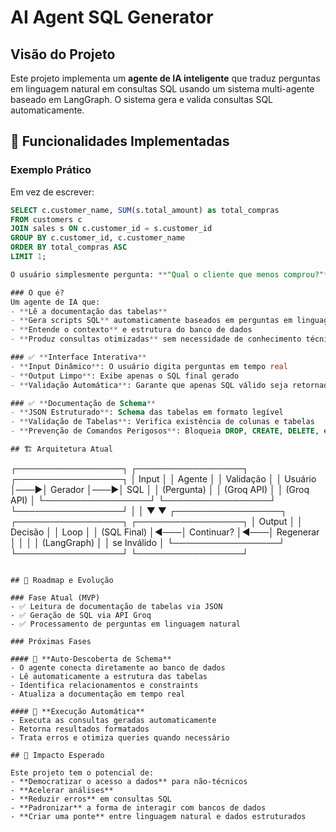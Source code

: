 # AI Agent SQL Generator

## Visão do Projeto

Este projeto implementa um **agente de IA inteligente** que traduz perguntas em linguagem natural em consultas SQL usando um sistema multi-agente baseado em LangGraph. O sistema gera e valida consultas SQL automaticamente.

## 🚀 Funcionalidades Implementadas

### Exemplo Prático
Em vez de escrever:
```sql
SELECT c.customer_name, SUM(s.total_amount) as total_compras
FROM customers c
JOIN sales s ON c.customer_id = s.customer_id
GROUP BY c.customer_id, c.customer_name
ORDER BY total_compras ASC
LIMIT 1;

O usuário simplesmente pergunta: **"Qual o cliente que menos comprou?"**

### O que é?
Um agente de IA que:
- **Lê a documentação das tabelas** 
- **Gera scripts SQL** automaticamente baseados em perguntas em linguagem natural
- **Entende o contexto** e estrutura do banco de dados
- **Produz consultas otimizadas** sem necessidade de conhecimento técnico profundo

### ✅ **Interface Interativa**
- **Input Dinâmico**: O usuário digita perguntas em tempo real
- **Output Limpo**: Exibe apenas o SQL final gerado
- **Validação Automática**: Garante que apenas SQL válido seja retornado

### ✅ **Documentação de Schema**
- **JSON Estruturado**: Schema das tabelas em formato legível
- **Validação de Tabelas**: Verifica existência de colunas e tabelas
- **Prevenção de Comandos Perigosos**: Bloqueia DROP, CREATE, DELETE, etc.

## 🏗️ Arquitetura Atual

```
┌─────────────────┐    ┌─────────────────┐    ┌─────────────────┐
│   Input         │    │   Agente        │    │   Validação     │
│   Usuário       │───▶│   Gerador       │───▶│   SQL           │
│   (Pergunta)    │    │   (Groq API)    │    │   (Groq API)    │
└─────────────────┘    └─────────────────┘    └─────────────────┘
                                │                       │
                                ▼                       ▼
┌─────────────────┐    ┌─────────────────┐    ┌─────────────────┐
│   Output        │    │   Decisão       │    │   Loop          │
│   (SQL Final)   │◀───│   Continuar?    │◀───│   Regenerar     │
│                 │    │   (LangGraph)   │    │   se Inválido   │
└─────────────────┘    └─────────────────┘    └─────────────────┘
```

## 🔮 Roadmap e Evolução

### Fase Atual (MVP)
- ✅ Leitura de documentação de tabelas via JSON
- ✅ Geração de SQL via API Groq
- ✅ Processamento de perguntas em linguagem natural

### Próximas Fases

#### 🔄 **Auto-Descoberta de Schema**
- O agente conecta diretamente ao banco de dados
- Lê automaticamente a estrutura das tabelas
- Identifica relacionamentos e constraints
- Atualiza a documentação em tempo real

#### 🤖 **Execução Automática**
- Executa as consultas geradas automaticamente
- Retorna resultados formatados
- Trata erros e otimiza queries quando necessário

## 🌟 Impacto Esperado

Este projeto tem o potencial de:
- **Democratizar o acesso a dados** para não-técnicos
- **Acelerar análises** 
- **Reduzir erros** em consultas SQL
- **Padronizar** a forma de interagir com bancos de dados
- **Criar uma ponte** entre linguagem natural e dados estruturados
